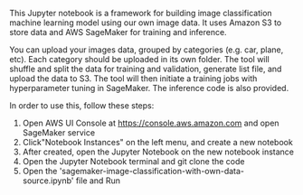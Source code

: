 This Jupyter notebook is a framework for building image classification machine learning model using our own image data. 
It uses Amazon S3 to store data and AWS SageMaker for training and inference.

You can upload your images data, grouped by categories (e.g. car, plane, etc). Each category should be uploaded in its own folder. The tool will shuffle and split the data for training and validation, generate list file, and upload the data to S3. The tool will then initiate a training jobs with hyperparameter tuning in SageMaker. The inference code is also provided.

In order to use this, follow these steps:

1. Open AWS UI Console at https://console.aws.amazon.com and open SageMaker service
2. Click"Notebook Instances" on the left menu, and create a new notebook
3. After created, open the Jupyter Notebook on the new notebook instance
4. Open the Jupyter Notebook terminal and git clone the code
5. Open the 'sagemaker-image-classification-with-own-data-source.ipynb' file and Run

